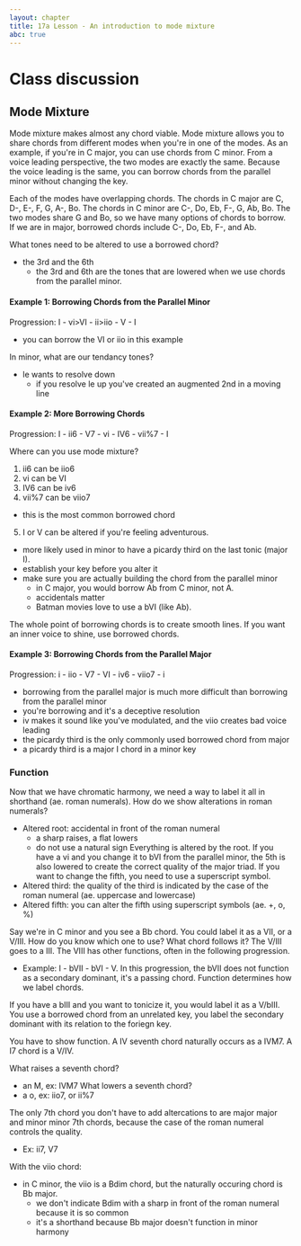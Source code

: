 ```yaml
---
layout: chapter
title: 17a Lesson - An introduction to mode mixture
abc: true
---
```


# Class discussion
## Mode Mixture 
Mode mixture makes almost any chord viable.
Mode mixture allows you to share chords from different modes when you're in one of the modes. 
As an example, if you're in C major, you can use chords from C minor. 
From a voice leading perspective, the two modes are exactly the same. 
Because the voice leading is the same, you can borrow chords from the parallel minor without changing the key. 

Each of the modes have overlapping chords. 
The chords in C major are C, D-, E-, F, G, A-, Bo.
The chords in C minor are C-, Do, Eb, F-, G, Ab, Bo.
The two modes share G and Bo, so we have many options of chords to borrow. 
If we are in major, borrowed chords include C-, Do, Eb, F-, and Ab. 

What tones need to be altered to use a borrowed chord? 
- the 3rd and the 6th
  - the 3rd and 6th are the tones that are lowered when we use chords from the parallel minor.
  
#### Example 1: Borrowing Chords from the Parallel Minor
Progression: I - vi>VI - ii>iio - V - I
- you can borrow the VI or iio in this example

In minor, what are our tendancy tones?
- le wants to resolve down
  - if you resolve le up you've created an augmented 2nd in a moving line

#### Example 2: More Borrowing Chords
Progression: I - ii6 - V7 - vi - IV6 - vii%7 - I

Where can you use mode mixture?
1. ii6 can be iio6
2. vi can be VI
3. IV6 can be iv6
4. vii%7 can be viio7
  - this is the most common borrowed chord
5. I or V can be altered if you're feeling adventurous.
  - more likely used in minor to have a picardy third on the last tonic (major I).
- establish your key before you alter it
- make sure you are actually building the chord from the parallel minor
  - in C major, you would borrow Ab from C minor, not A. 
  - accidentals matter
  - Batman movies love to use a bVI (like Ab).
  
 The whole point of borrowing chords is to create smooth lines.
 If you want an inner voice to shine, use borrowed chords.
 
 #### Example 3: Borrowing Chords from the Parallel Major
 Progression: i - iio - V7 - VI - iv6 - viio7 - i
 - borrowing from the parallel major is much more difficult than borrowing from the parallel minor
  - you're borrowing and it's a deceptive resolution
  - iv makes it sound like you've modulated, and the viio creates bad voice leading
 - the picardy third is the only commonly used borrowed chord from major
  - a picardy third is a major I chord in a minor key

### Function
Now that we have chromatic harmony, we need a way to label it all in shorthand (ae. roman numerals).
How do we show alterations in roman numerals?
- Altered root: accidental in front of the roman numeral
  - a sharp raises, a flat lowers
  - do not use a natural sign
 Everything is altered by the root.
 If you have a vi and you change it to bVI from the parallel minor, the 5th is also lowered to create the correct quality of the major triad.
 If you want to change the fifth, you need to use a superscript symbol.
- Altered third: the quality of the third is indicated by the case of the roman numeral (ae. uppercase and lowercase)
- Altered fifth: you can alter the fifth using superscript symbols (ae. +, o, %)

Say we're in C minor and you see a Bb chord.
You could label it as a VII, or a V/III.
How do you know which one to use? 
What chord follows it? 
The V/III goes to a III. 
The VIII has other functions, often in the following progression. 
- Example: I - bVII - bVI - V. 
In this progression, the bVII does not function as a secondary dominant, it's a passing chord.
Function determines how we label chords. 

If you have a bIII and you want to tonicize it, you would label it as a V/bIII. 
You use a borrowed chord from an unrelated key, you label the secondary dominant with its relation to the foriegn key. 

You have to show function. 
A IV seventh chord naturally occurs as a IVM7.
A I7 chord is a V/IV. 

What raises a seventh chord?
- an M, ex: IVM7
What lowers a seventh chord?
- a o, ex: iio7, or ii%7

The only 7th chord you don't have to add altercations to are major major and minor minor 7th chords, because the case of the roman numeral controls the quality. 
- Ex: ii7, V7

With the viio chord:
- in C minor, the viio is a Bdim chord, but the naturally occuring chord is Bb major. 
  - we don't indicate Bdim with a sharp in front of the roman numeral because it is so common
  - it's a shorthand because Bb major doesn't function in minor harmony
